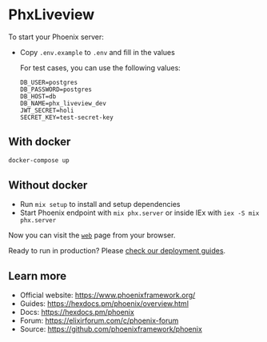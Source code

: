 # PhxLiveview

To start your Phoenix server:

- Copy `.env.example` to `.env` and fill in the values

  For test cases, you can use the following values:

  ```.env
  DB_USER=postgres
  DB_PASSWORD=postgres
  DB_HOST=db
  DB_NAME=phx_liveview_dev
  JWT_SECRET=holi
  SECRET_KEY=test-secret-key
  ```

## With docker

```sh
docker-compose up
```

## Without docker

- Run `mix setup` to install and setup dependencies
- Start Phoenix endpoint with `mix phx.server` or inside IEx with `iex -S mix phx.server`

Now you can visit the [`web`](http://localhost:4000/) page from your browser.

Ready to run in production? Please [check our deployment guides](https://hexdocs.pm/phoenix/deployment.html).

## Learn more

- Official website: https://www.phoenixframework.org/
- Guides: https://hexdocs.pm/phoenix/overview.html
- Docs: https://hexdocs.pm/phoenix
- Forum: https://elixirforum.com/c/phoenix-forum
- Source: https://github.com/phoenixframework/phoenix
